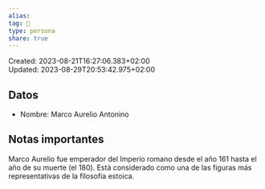 ```yaml
---  
alias:   
tag: 👤  
type: persona  
share: true  
---  
```

Created: 2023-08-21T16:27:06.383+02:00  
Updated: 2023-08-29T20:53:42.975+02:00  
  
## Datos  
- Nombre: Marco Aurelio Antonino  
## Notas importantes  
Marco Aurelio fue emperador del Imperio romano desde el año 161 hasta el año de su muerte (el 180). Está considerado como una de las figuras más representativas de la filosofía estoica.